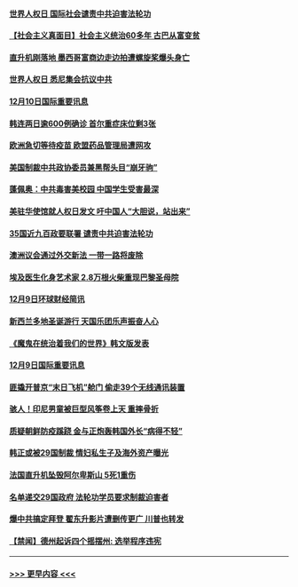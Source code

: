 #### [世界人权日 国际社会谴责中共迫害法轮功](../pages/prog202/a103006879.md?t=12110202) 
#### [【社会主义真面目】社会主义统治60多年 古巴从富变贫](../pages/prog202/a103006760.md?t=12110202) 
#### [直升机刚落地 墨西哥富商边走边拍遭螺旋桨爆头身亡](../pages/prog202/a103006717.md?t=12110202) 
#### [世界人权日 悉尼集会抗议中共](../pages/prog202/a103006695.md?t=12110202) 
#### [12月10日国际重要讯息](../pages/prog202/a103006656.md?t=12110202) 
#### [韩连两日逾600例确诊 首尔重症床位剩3张](../pages/prog202/a103006468.md?t=12110202) 
#### [欧洲急切等待疫苗 欧盟药品管理局遭网攻](../pages/prog202/a103006399.md?t=12110202) 
#### [美国制裁中共政协委员兼黑帮头目“崩牙驹”](../pages/prog202/a103006406.md?t=12110202) 
#### [蓬佩奥：中共毒害美校园 中国学生受害最深](../pages/prog202/a103006383.md?t=12110202) 
#### [美驻华使馆就人权日发文 吁中国人“大胆说，站出来”](../pages/prog202/a103006251.md?t=12110202) 
#### [35国近九百政要联署 谴责中共迫害法轮功](../pages/prog202/a103006290.md?t=12110202) 
#### [澳洲议会通过外交新法 一带一路将废除](../pages/prog202/a103006009.md?t=12110202) 
#### [埃及医生化身艺术家 2.8万根火柴重现巴黎圣母院](../pages/prog202/a103005768.md?t=12110202) 
#### [12月9日环球财经简讯](../pages/prog202/a103005986.md?t=12110202) 
#### [新西兰多地圣诞游行 天国乐团乐声振奋人心](../pages/prog202/a103005960.md?t=12110202) 
#### [《魔鬼在统治着我们的世界》韩文版发表](../pages/prog202/a103005946.md?t=12110202) 
#### [12月9日国际重要讯息](../pages/prog202/a103005773.md?t=12110202) 
#### [匪撬开普京“末日飞机”舱门 偷走39个无线通讯装置](../pages/prog202/a103005704.md?t=12110202) 
#### [骇人！印尼男童被巨型风筝卷上天 重摔骨折](../pages/prog202/a103005583.md?t=12110202) 
#### [质疑朝鲜防疫蹊跷 金与正炮轰韩国外长“病得不轻”](../pages/prog202/a103005498.md?t=12110202) 
#### [韩正或被29国制裁 情妇私生子及海外资产曝光](../pages/prog202/a103005501.md?t=12110202) 
#### [法国直升机坠毁阿尔卑斯山 5死1重伤](../pages/prog202/a103005477.md?t=12110202) 
#### [名单递交29国政府 法轮功学员要求制裁迫害者](../pages/prog202/a103005341.md?t=12110202) 
#### [爆中共搞定拜登 翟东升影片遭删传更广 川普也转发](../pages/prog202/a103005389.md?t=12110202) 
#### [【禁闻】德州起诉四个摇摆州: 选举程序违宪](../pages/prog202/a103005342.md?t=12110202) 

----
#### [ >>> 更早内容 <<< ](../indexes/prog202-earlier.md)
